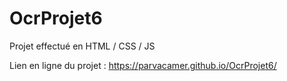 # OcrProjet6

Projet effectué en HTML / CSS / JS

Lien en ligne du projet : https://parvacamer.github.io/OcrProjet6/
